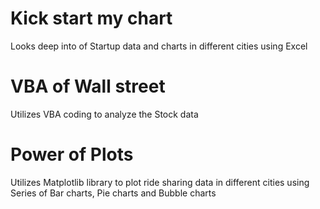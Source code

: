 # Kick start my chart 

Looks deep into of Startup data and charts in different cities using Excel

# VBA of Wall street

Utilizes VBA coding to analyze the Stock data

# Power of Plots 

Utilizes Matplotlib library to plot ride sharing data in different cities using Series of Bar charts, Pie charts and Bubble charts

#
